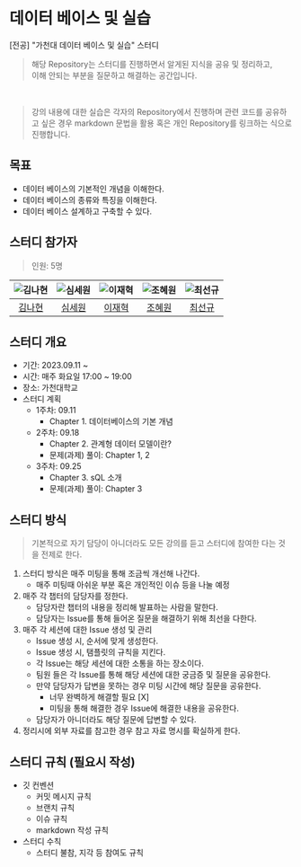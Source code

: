 # 데이터 베이스 및 실습

[전공] "가천대 데이터 베이스 및 실습" 스터디

> 해당 Repository는 스터디를 진행하면서 알게된 지식을 공유 및 정리하고, <br>
> 이해 안되는 부분을 질문하고 해결하는 공간입니다.

<br>

> 강의 내용에 대한 실습은 각자의 Repository에서 진행하며 관련 코드를 <bt>
> 공유하고 싶은 경우 markdown 문법을 활용 혹은 개인 Repository를 링크하는 식으로 진행합니다.

## 목표

- 데이터 베이스의 기본적인 개념을 이해한다.
- 데이터 베이스의 종류와 특징을 이해한다.
- 데이터 베이스 설계하고 구축할 수 있다.

## 스터디 참가자

> 인원: 5명

<center>

|![김나현](https://avatars.githubusercontent.com/u/101113025?v=4)|![심세원](https://avatars.githubusercontent.com/u/105415118?v=4)|![이재혁](https://avatars.githubusercontent.com/u/106726862?v=4)|![조혜원](https://avatars.githubusercontent.com/u/101498350?v=4)|![최선규](https://avatars.githubusercontent.com/u/98688494?v=4)|
|:---:|:---:|:---:|:---:|:---:|
|[김나현](https://github.com/nahy-512)|[심세원](https://github.com/ShimFFF)|[이재혁](https://github.com/hamgui-2022)|[조혜원](https://github.com/One-HyeWon)|[최선규](https://github.com/luke0408)|

</center>

## 스터디 개요

- 기간: 2023.09.11 ~
- 시간: 매주 화요일 17:00 ~ 19:00
- 장소: 가천대학교
- 스터디 계획
  - 1주차: 09.11
    - Chapter 1. 데이터베이스의 기본 개념
  - 2주차: 09.18
    - Chapter 2. 관계형 데이터 모델이란?
    - 문제(과제) 풀이: Chapter 1, 2
  - 3주차: 09.25
    - Chapter 3. sQL 소개
    - 문제(과제) 풀이: Chapter 3

## 스터디 방식

> 기본적으로 자기 담당이 아니더라도 모든 강의를 듣고 스터디에 참여한 다는 것을 전제로 한다.

1. 스터디 방식은 매주 미팅을 통해 조금씩 개선해 나간다.
    - 매주 미팅때 아쉬운 부분 혹은 개인적인 이슈 등을 나눌 예정
2. 매주 각 챕터의 담당자를 정한다.
    - 담당자란 챕터의 내용을 정리해 발표하는 사람을 말한다.
    - 담당자는 Issue를 통해 들어온 질문을 해결하기 위해 최선을 다한다.
3. 매주 각 세션에 대한 Issue 생성 및 관리
    - Issue 생성 시, 순서에 맞게 생성한다.
    - Issue 생성 시, 탬플릿의 규칙을 지킨다.
    - 각 Issue는 해당 세션에 대한 소통을 하는 장소이다.
    - 팀원 들은 각 Issue를 통해 해당 세션에 대한 궁금증 및 질문을 공유한다.
    - 만약 담당자가 답변을 못하는 경우 미팅 시간에 해당 질문을 공유한다.
      - 너무 완벽하게 해결할 필요 [X]
      - 미팅을 통해 해결한 경우 Issue에 해결한 내용을 공유한다.
    - 담당자가 아니더라도 해당 질문에 답변할 수 있다.
4. 정리시에 외부 자료를 참고한 경우 참고 자료 명시를 확실하게 한다.

## 스터디 규칙 (필요시 작성)

- 깃 컨벤션
  - 커밋 메시지 규칙
  - 브랜치 규칙
  - 이슈 규칙
  - markdown 작성 규칙
- 스터디 수칙
  - 스터디 불참, 지각 등 참여도 규칙
